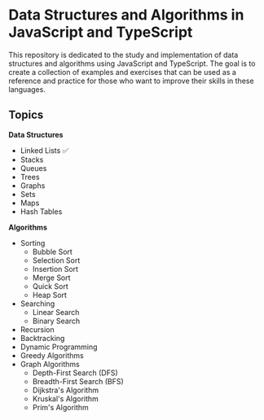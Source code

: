# Data Structures and Algorithms in JavaScript and TypeScript

This repository is dedicated to the study and implementation of data structures and algorithms using JavaScript and TypeScript. The goal is to create a collection of examples and exercises that can be used as a reference and practice for those who want to improve their skills in these languages.

## Topics

**Data Structures**

- Linked Lists ✅
- Stacks
- Queues
- Trees
- Graphs
- Sets
- Maps
- Hash Tables

**Algorithms**

- Sorting
  - Bubble Sort
  - Selection Sort
  - Insertion Sort
  - Merge Sort
  - Quick Sort
  - Heap Sort
- Searching
  - Linear Search
  - Binary Search
- Recursion
- Backtracking
- Dynamic Programming
- Greedy Algorithms
- Graph Algorithms
  - Depth-First Search (DFS)
  - Breadth-First Search (BFS)
  - Dijkstra's Algorithm
  - Kruskal's Algorithm
  - Prim's Algorithm
